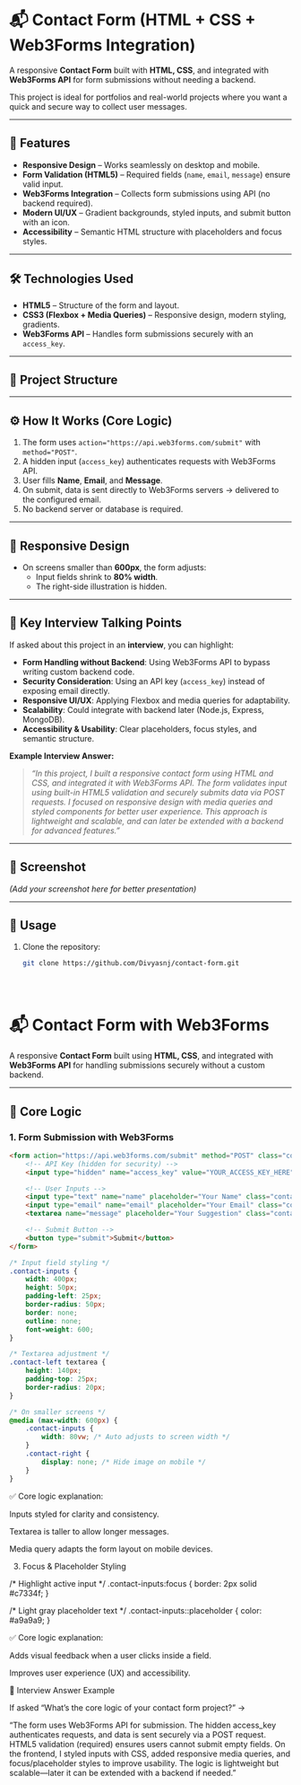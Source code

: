 
# 📬 Contact Form (HTML + CSS + Web3Forms Integration)

A responsive **Contact Form** built with **HTML, CSS**, and integrated with **Web3Forms API** for form submissions without needing a backend.  

This project is ideal for portfolios and real-world projects where you want a quick and secure way to collect user messages.

---

## 🚀 Features
- **Responsive Design** – Works seamlessly on desktop and mobile.
- **Form Validation (HTML5)** – Required fields (`name`, `email`, `message`) ensure valid input.
- **Web3Forms Integration** – Collects form submissions using API (no backend required).
- **Modern UI/UX** – Gradient backgrounds, styled inputs, and submit button with an icon.
- **Accessibility** – Semantic HTML structure with placeholders and focus styles.

---

## 🛠️ Technologies Used
- **HTML5** – Structure of the form and layout.
- **CSS3 (Flexbox + Media Queries)** – Responsive design, modern styling, gradients.
- **Web3Forms API** – Handles form submissions securely with an `access_key`.

---

## 📂 Project Structure



---

## ⚙️ How It Works (Core Logic)
1. The form uses `action="https://api.web3forms.com/submit"` with `method="POST"`.
2. A hidden input (`access_key`) authenticates requests with Web3Forms API.
3. User fills **Name**, **Email**, and **Message**.
4. On submit, data is sent directly to Web3Forms servers → delivered to the configured email.
5. No backend server or database is required.

---

## 📱 Responsive Design
- On screens smaller than **600px**, the form adjusts:
  - Input fields shrink to **80% width**.
  - The right-side illustration is hidden.

---

## 🔑 Key Interview Talking Points
If asked about this project in an **interview**, you can highlight:
- **Form Handling without Backend**: Using Web3Forms API to bypass writing custom backend code.
- **Security Consideration**: Using an API key (`access_key`) instead of exposing email directly.
- **Responsive UI/UX**: Applying Flexbox and media queries for adaptability.
- **Scalability**: Could integrate with backend later (Node.js, Express, MongoDB).
- **Accessibility & Usability**: Clear placeholders, focus styles, and semantic structure.

**Example Interview Answer:**  
> *“In this project, I built a responsive contact form using HTML and CSS, and integrated it with Web3Forms API. The form validates input using built-in HTML5 validation and securely submits data via POST requests. I focused on responsive design with media queries and styled components for better user experience. This approach is lightweight and scalable, and can later be extended with a backend for advanced features.”*

---

## 📸 Screenshot
*(Add your screenshot here for better presentation)*

---

## 📩 Usage
1. Clone the repository:
   ```bash
   git clone https://github.com/Divyasnj/contact-form.git





# 📬 Contact Form with Web3Forms

A responsive **Contact Form** built using **HTML, CSS**, and integrated with **Web3Forms API** for handling submissions securely without a custom backend.

---

## 🔑 Core Logic

### 1. Form Submission with Web3Forms
```html
<form action="https://api.web3forms.com/submit" method="POST" class="contact-left">
    <!-- API Key (hidden for security) -->
    <input type="hidden" name="access_key" value="YOUR_ACCESS_KEY_HERE">

    <!-- User Inputs -->
    <input type="text" name="name" placeholder="Your Name" class="contact-inputs" required>
    <input type="email" name="email" placeholder="Your Email" class="contact-inputs" required>
    <textarea name="message" placeholder="Your Suggestion" class="contact-inputs" required></textarea>

    <!-- Submit Button -->
    <button type="submit">Submit</button>
</form>
```




```css
/* Input field styling */
.contact-inputs {
    width: 400px;
    height: 50px;
    padding-left: 25px;
    border-radius: 50px;
    border: none;
    outline: none;
    font-weight: 600;
}

/* Textarea adjustment */
.contact-left textarea {
    height: 140px;
    padding-top: 25px;
    border-radius: 20px;
}

/* On smaller screens */
@media (max-width: 600px) {
    .contact-inputs {
        width: 80vw; /* Auto adjusts to screen width */
    }
    .contact-right {
        display: none; /* Hide image on mobile */
    }
}
```



✅ Core logic explanation:

Inputs styled for clarity and consistency.

Textarea is taller to allow longer messages.

Media query adapts the form layout on mobile devices.

3. Focus & Placeholder Styling
  
/* Highlight active input */
.contact-inputs:focus {
    border: 2px solid #c7334f;
}

/* Light gray placeholder text */
.contact-inputs::placeholder {
    color: #a9a9a9;
}



✅ Core logic explanation:

Adds visual feedback when a user clicks inside a field.

Improves user experience (UX) and accessibility.

📌 Interview Answer Example

If asked “What’s the core logic of your contact form project?” →

“The form uses Web3Forms API for submission. The hidden access_key authenticates requests, and data is sent securely via a POST request. HTML5 validation (required) ensures users cannot submit empty fields. On the frontend, I styled inputs with CSS, added responsive media queries, and focus/placeholder styles to improve usability. The logic is lightweight but scalable—later it can be extended with a backend if needed.”

